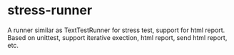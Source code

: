 # stress-runner
A runner similar as TextTestRunner for stress test, support for html report.
Based on unittest, support iterative exection, html report, send html report, etc.
